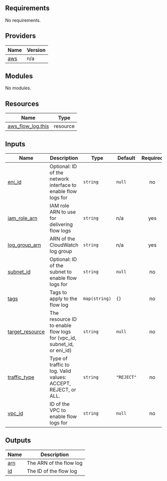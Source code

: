 ## Requirements

No requirements.

## Providers

| Name | Version |
|------|---------|
| <a name="provider_aws"></a> [aws](#provider\_aws) | n/a |

## Modules

No modules.

## Resources

| Name | Type |
|------|------|
| [aws_flow_log.this](https://registry.terraform.io/providers/hashicorp/aws/latest/docs/resources/flow_log) | resource |

## Inputs

| Name | Description | Type | Default | Required |
|------|-------------|------|---------|:--------:|
| <a name="input_eni_id"></a> [eni\_id](#input\_eni\_id) | Optional: ID of the network interface to enable flow logs for | `string` | `null` | no |
| <a name="input_iam_role_arn"></a> [iam\_role\_arn](#input\_iam\_role\_arn) | IAM role ARN to use for delivering flow logs | `string` | n/a | yes |
| <a name="input_log_group_arn"></a> [log\_group\_arn](#input\_log\_group\_arn) | ARN of the CloudWatch log group | `string` | n/a | yes |
| <a name="input_subnet_id"></a> [subnet\_id](#input\_subnet\_id) | Optional: ID of the subnet to enable flow logs for | `string` | `null` | no |
| <a name="input_tags"></a> [tags](#input\_tags) | Tags to apply to the flow log | `map(string)` | `{}` | no |
| <a name="input_target_resource"></a> [target\_resource](#input\_target\_resource) | The resource ID to enable flow logs for (vpc\_id, subnet\_id, or eni\_id) | `string` | `null` | no |
| <a name="input_traffic_type"></a> [traffic\_type](#input\_traffic\_type) | Type of traffic to log. Valid values: ACCEPT, REJECT, or ALL. | `string` | `"REJECT"` | no |
| <a name="input_vpc_id"></a> [vpc\_id](#input\_vpc\_id) | ID of the VPC to enable flow logs for | `string` | `null` | no |

## Outputs

| Name | Description |
|------|-------------|
| <a name="output_arn"></a> [arn](#output\_arn) | The ARN of the flow log |
| <a name="output_id"></a> [id](#output\_id) | The ID of the flow log |
